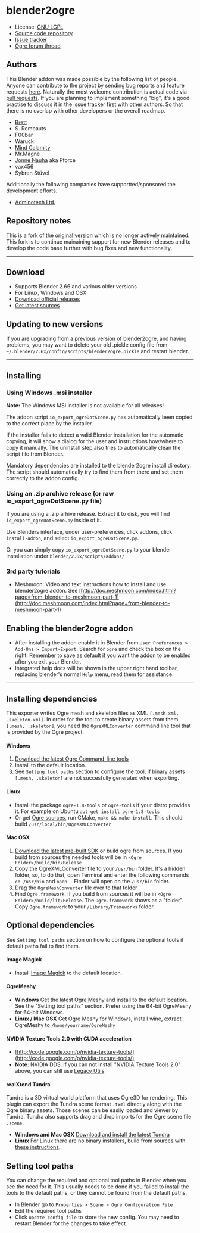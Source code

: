 # blender2ogre #

* License: [GNU LGPL](http://www.gnu.org/licenses/lgpl.html)
* [Source code repository](https://bitbucket.org/MindCalamity/blender2ogre)
* [Issue tracker](https://bitbucket.org/MindCalamity/blender2ogre/issues)
* [Ogre forum thread](http://ogre3d.org/forums/viewtopic.php?f=8&t=61485)
   
## Authors ##

This Blender addon was made possible by the following list of people. Anyone can contribute to the project by sending bug reports and feature requests [here](https://bitbucket.org/MindCalamity/blender2ogre/issues). Naturally the most welcome contribution is actual code via [pull requests](https://bitbucket.org/MindCalamity/blender2ogre/pull-requests). If you are planning to implement something "big", it's a good practise to discuss it in the issue tracker first with other authors. So that there is no overlap with other developers or the overall roadmap.
 
* [Brett](http://pyppet.blogspot.fi/)
* S. Rombauts
* F00bar
* Waruck
* [Mind Calamity](https://bitbucket.org/MindCalamity)
* Mr.Magne
* [Jonne Nauha](https://bitbucket.org/jonnenauha) aka Pforce
* vax456
* Sybren Stüvel

Additionally the following companies have supportted/sponsored the development efforts.

* [Adminotech Ltd.](http://www.meshmoon.com/)

## Repository notes ##

This is a fork of the [original version](https://code.google.com/p/blender2ogre/) which is no longer actively maintained. This fork is to continue mainaining support for new Blender releases and to develop the code base further with bug fixes and new functionality. 

----------

## Download ##

* Supports Blender 2.66 and various older versions 
* For Linux, Windows and OSX
* [Download official releases](https://code.google.com/p/blender2ogre/downloads)
* [Get latest sources](https://bitbucket.org/MindCalamity/blender2ogre)

## Updating to new versions ##

If you are upgrading from a previous version of blender2ogre, and having problems, you may want to delete your old .pickle config file from `~/.blender/2.6x/config/scripts/blender2ogre.pickle` and restart blender.

----------

## Installing ##
    
### Using Windows .msi installer ###

**Note:** The Windows MSI installer is not available for all releases!

The addon script `io_export_ogreDotScene.py` has automatically been copied to the correct place by the installer. 
        
If the installer fails to detect a valid Blender installation for the automatic copying, it will show a dialog for the user and instructions how/where to copy it manually. The uninstall step also tries to automatically clean the script file from Blender.
        
Mandatory dependencies are installed to the blender2ogre install directory. The script should automatically try to find them from there and set them correctly to the addon config.

### Using an .zip archive release (or raw io_export_ogreDotScene.py file) ###

If you are using a .zip arhive release. Extract it to disk, you will find `io_export_ogreDotScene.py` inside of it.

Use Blenders interface, under user-preferences, click addons, click `install-addon`, and select `io_export_ogreDotScene.py`. 

Or you can simply copy `io_export_ogreDotScene.py` to your blender installation under `blender/2.6x/scripts/addons/`

### 3rd party tutorials ###

* Meshmoon: Video and text instructions how to install and use blender2ogre addon. See [http://doc.meshmoon.com/index.html?page=from-blender-to-meshmoon-part-1](http://doc.meshmoon.com/index.html?page=from-blender-to-meshmoon-part-1)

## Enabling the blender2ogre addon ##

* After installing the addon enable it in Blender from `User Preferences > Add-Ons > Import-Export`. Search for `ogre` and check the box on the right. Remember to save as default if you want the addon to be enabled after you exit your Blender.
* Integrated help docs will be shown in the upper right hand toolbar, replacing blender's normal `Help` menu, read them for assistance.

----------

## Installing dependencies ##

This exporter writes Ogre mesh and skeleton files as XML `[.mesh.xml, .skeleton.xml]`. In order for the tool to create binary assets from them `[.mesh, .skeleton]`, you need the `OgreXMLConverter` command line tool that is provided by the Ogre project.
            
#### Windows ####

1. [Download the latest Ogre Command-line tools](http://www.ogre3d.org/download/tools)
2. Install to the default location.
3. See `Setting tool paths` section to configure the tool, if binary assets `[.mesh, .skeleton]` are not succesfully generated when exporting.

#### Linux ####

* Install the package `ogre-1.8-tools` or `ogre-tools` if your distro provides it. For example on Ubuntu `apt-get install ogre-1.8-tools`
* Or get [Ogre sources](https://bitbucket.org/sinbad/ogre), run CMake, `make && make install`. This should build `/usr/local/bin/OgreXMLConverter`

#### Mac OSX ####

1. [Download the latest pre-built SDK](http://www.ogre3d.org/download/tools) or build ogre from sources. If you build from sources the needed tools will be in `<Ogre Folder>/build/bin/Release`
2. Copy the OgreXMLConverter file to your `/usr/bin` folder. It's a hidden folder, so, to do that, open Terminal and enter the following commands `cd /usr/bin` and `open .` Finder will open on the `/usr/bin` folder.
3. Drag the `OgreMeshConverter` file over to that folder
4. Find `Ogre.framework`. If you build from sources it will be in `<Ogre Folder>/build/lib/Release`. The `Ogre.framework` shows as a "folder". Copy `Ogre.framework` to your `/Library/Frameworks` folder.

## Optional dependencies ##

See `Setting tool paths` section on how to configure the optional tools if default paths fail to find them.
        
#### Image Magick ####

* Install [Image Magick](http://www.imagemagick.org) to the default location.

#### OgreMeshy ####

* **Windows** Get the [latest Ogre Meshy](http://sourceforge.net/projects/ogremeshy/) and install to the default location. See the "Setting tool paths" section. Prefer using the 64-bit OgreMeshy for 64-bit Windows.                
* **Linux / Mac OSX** Get Ogre Meshy for Windows, install wine, extract OgreMeshy to `/home/yourname/OgreMeshy`

#### NVIDIA Texture Tools 2.0 with CUDA acceleration ####

* [http://code.google.com/p/nvidia-texture-tools/](http://code.google.com/p/nvidia-texture-tools/)
* **Note:** NVIDIA DDS, if you can not install "NVIDIA Texture Tools 2.0" above, you can still use [Legacy Utils](http://developer.nvidia.com/object/dds_utilities_legacy.html)

#### realXtend Tundra ####

Tundra is a 3D virtual world platform that uses Ogre3D for rendering. This plugin can export the Tundra scene format `.txml` directly along with the Ogre binary assets. Those scenes can be easily loaded and viewer by Tundra. Tundra also supports drag and drop imports for the Ogre scene file `.scene`.          

* **Windows and Mac OSX** [Download and install the latest Tundra](https://code.google.com/p/realxtend-naali/downloads/list)
* **Linux** For Linux there are no binary installers, build from sources with [these instructions](https://github.com/realXtend/tundra#compiling-from-sources).

## Setting tool paths ##

You can change the required and optional tool paths in Blender when you see the need for it. This usually needs to be done if you failed to install the tools to the default paths, or they cannot be found from the default paths.

* In Blender go to `Properties > Scene > Ogre Configuration File`
* Edit the required tool paths 
* Click `update config file` to store the new config. You may need to restart Blender for the changes to take effect.
